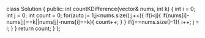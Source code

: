 class Solution {
public:
int countKDifference(vector<int>& nums, int k) {
int i = 0;
int j = 0;
int count = 0;
for(auto j= 1;j<nums.size();j++){
if(i<j){
if(nums[i]-nums[j]==k||nums[j]-nums[i]==k){
count++;
}
}
if(j==nums.size()-1){
i++;
j = i;
}
}
return count;
}
};